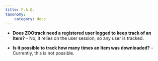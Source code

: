 ```yaml
---
title: F.A.Q.
taxonomy:
    category: docs
---
```


* **Does ZOOtrack need a registered user logged to keep track of an Item?** - No, it relies on the user session, so any user is tracked.

* **Is it possible to track how many times an Item was downloaded?** - Currently, this is not possible.
